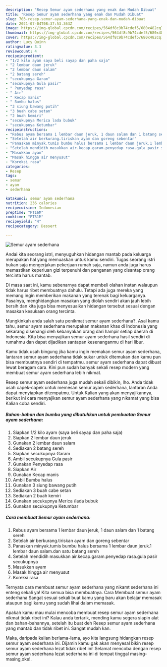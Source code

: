 ```yaml
---
description: "Resep Semur ayam sederhana yang enak dan Mudah Dibuat"
title: "Resep Semur ayam sederhana yang enak dan Mudah Dibuat"
slug: 703-resep-semur-ayam-sederhana-yang-enak-dan-mudah-dibuat
date: 2021-07-04T08:37:53.363Z
image: https://img-global.cpcdn.com/recipes/564df8c9b74cdef5/680x482cq70/semur-ayam-sederhana-foto-resep-utama.jpg
thumbnail: https://img-global.cpcdn.com/recipes/564df8c9b74cdef5/680x482cq70/semur-ayam-sederhana-foto-resep-utama.jpg
cover: https://img-global.cpcdn.com/recipes/564df8c9b74cdef5/680x482cq70/semur-ayam-sederhana-foto-resep-utama.jpg
author: Lucy Quinn
ratingvalue: 3.1
reviewcount: 4
recipeingredient:
- "1/2 kilo ayam saya beli sayap dan paha saja"
- "2 lembar daun jeruk"
- "2 lembar daun salam"
- "2 batang sereh"
- "secukupnya Garam"
- "secukupnya Gula pasir"
- " Penyedap rasa"
- " Air"
- " Kecap manis"
- " Bumbu halus"
- "3 siung bawang putih"
- "3 buah cabe setan"
- "2 buah kemiri"
- "secukupnya Merica lada bubuk"
- "secukupnya Ketumbar"
recipeinstructions:
- "Rebus ayam bersama 1 lembar daun jeruk, 1 daun salam dan 1 batang sereh"
- "Setelah air berkurang.tiriskan ayam dan goreng sebentar"
- "Panaskan minyak.tumis bumbu halus bersama 1 lembar daun jeruk.1 lembar daun salam.dan satu batang sereh"
- "Setelah mendidih masukkan air.kecap.garam.penyedap rasa.gula pasir secukupnya"
- "Masukkan ayam"
- "Masak hingga air menyusut"
- "Koreksi rasa"
categories:
- Resep
tags:
- semur
- ayam
- sederhana

katakunci: semur ayam sederhana 
nutrition: 236 calories
recipecuisine: Indonesian
preptime: "PT16M"
cooktime: "PT31M"
recipeyield: "4"
recipecategory: Dessert

---
```



![Semur ayam sederhana](https://img-global.cpcdn.com/recipes/564df8c9b74cdef5/680x482cq70/semur-ayam-sederhana-foto-resep-utama.jpg)

Andai kita seorang istri, menyuguhkan hidangan mantab pada keluarga merupakan hal yang memuaskan untuk kamu sendiri. Tugas seorang istri bukan saja mengerjakan pekerjaan rumah saja, namun anda juga harus memastikan keperluan gizi terpenuhi dan panganan yang disantap orang tercinta harus mantab.

Di masa  saat ini, kamu sebenarnya dapat membeli olahan instan walaupun tidak harus ribet membuatnya dahulu. Tetapi ada juga mereka yang memang ingin memberikan makanan yang terenak bagi keluarganya. Pasalnya, menghidangkan masakan yang diolah sendiri akan jauh lebih bersih dan kita juga bisa menyesuaikan hidangan tersebut sesuai dengan masakan kesukaan orang tercinta. 



Mungkinkah anda salah satu penikmat semur ayam sederhana?. Asal kamu tahu, semur ayam sederhana merupakan makanan khas di Indonesia yang sekarang disenangi oleh kebanyakan orang dari hampir setiap daerah di Indonesia. Kita bisa menyajikan semur ayam sederhana hasil sendiri di rumahmu dan dapat dijadikan santapan kesenanganmu di hari libur.

Kamu tidak usah bingung jika kamu ingin memakan semur ayam sederhana, lantaran semur ayam sederhana tidak sukar untuk ditemukan dan kamu pun bisa membuatnya sendiri di tempatmu. semur ayam sederhana dapat dibuat lewat beragam cara. Kini pun sudah banyak sekali resep modern yang membuat semur ayam sederhana lebih nikmat.

Resep semur ayam sederhana juga mudah sekali dibikin, lho. Anda tidak usah capek-capek untuk memesan semur ayam sederhana, lantaran Anda dapat menyiapkan ditempatmu. Untuk Kalian yang akan menyajikannya, berikut ini cara menyajikan semur ayam sederhana yang nikamat yang bisa Kalian coba sendiri.

<!--inarticleads1-->

##### Bahan-bahan dan bumbu yang dibutuhkan untuk pembuatan Semur ayam sederhana:

1. Siapkan 1/2 kilo ayam (saya beli sayap dan paha saja)
1. Siapkan 2 lembar daun jeruk
1. Gunakan 2 lembar daun salam
1. Sediakan 2 batang sereh
1. Siapkan secukupnya Garam
1. Ambil secukupnya Gula pasir
1. Gunakan  Penyedap rasa
1. Siapkan  Air
1. Gunakan  Kecap manis
1. Ambil  Bumbu halus
1. Gunakan 3 siung bawang putih
1. Sediakan 3 buah cabe setan
1. Sediakan 2 buah kemiri
1. Gunakan secukupnya Merica /lada bubuk
1. Gunakan secukupnya Ketumbar




<!--inarticleads2-->

##### Cara membuat Semur ayam sederhana:

1. Rebus ayam bersama 1 lembar daun jeruk, 1 daun salam dan 1 batang sereh
1. Setelah air berkurang.tiriskan ayam dan goreng sebentar
1. Panaskan minyak.tumis bumbu halus bersama 1 lembar daun jeruk.1 lembar daun salam.dan satu batang sereh
1. Setelah mendidih masukkan air.kecap.garam.penyedap rasa.gula pasir secukupnya
1. Masukkan ayam
1. Masak hingga air menyusut
1. Koreksi rasa




Ternyata cara membuat semur ayam sederhana yang nikamt sederhana ini enteng sekali ya! Kita semua bisa membuatnya. Cara Membuat semur ayam sederhana Sangat sesuai sekali buat kamu yang baru akan belajar memasak ataupun bagi kamu yang sudah lihai dalam memasak.

Apakah kamu mau mulai mencoba membuat resep semur ayam sederhana nikmat tidak ribet ini? Kalau anda tertarik, mending kamu segera siapin alat dan bahan-bahannya, setelah itu buat deh Resep semur ayam sederhana yang mantab dan tidak ribet ini. Sangat mudah kan. 

Maka, daripada kalian berlama-lama, ayo kita langsung hidangkan resep semur ayam sederhana ini. Dijamin kamu gak akan menyesal bikin resep semur ayam sederhana lezat tidak ribet ini! Selamat mencoba dengan resep semur ayam sederhana lezat sederhana ini di tempat tinggal masing-masing,oke!.

